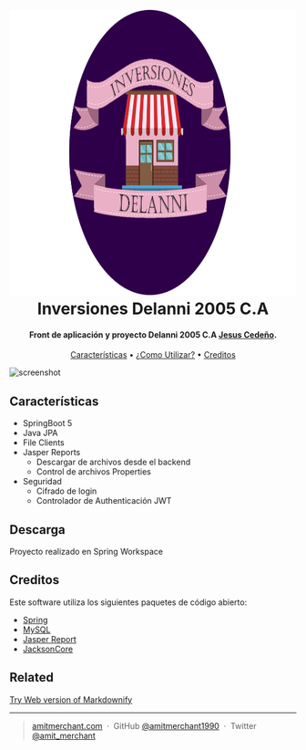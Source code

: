 
<h1 align="center">
  <br>
  <a href=""><img src="https://github.com/Jesusecm2/InventarioDelanni/blob/master/src/main/resources/com/delanni/inversiones/frontend/images/LOGO%20NUEVO.png?raw=true" alt="Markdownify" width="800" height="500"></a>
  <br>
  Inversiones Delanni 2005 C.A
  <br>
</h1>

<h4 align="center">Front de aplicación y proyecto Delanni 2005 C.A <a href="https://www.linkedin.com/in/jesús-cedeño-b47b031b4/" target="_blank">Jesus Cedeño</a>.</h4>

<!--<p align="center">
  <a href="">
    <img src=""
         alt="Gitter">
  </a>
  <a href="https://gitter.im/amitmerchant1990/electron-markdownify"><img src="https://badges.gitter.im/amitmerchant1990/electron-markdownify.svg"></a>
  <a href="https://saythanks.io/to/bullredeyes@gmail.com">
      <img src="https://img.shields.io/badge/SayThanks.io-%E2%98%BC-1EAEDB.svg">
  </a>
  <a href="https://www.paypal.me/AmitMerchant">
    <img src="https://img.shields.io/badge/$-donate-ff69b4.svg?maxAge=2592000&amp;style=flat">
  </a>
</p>-->

<p align="center">
  <a href="#Características">Características</a> •
  <a href="#how-to-use">¿Como Utilizar?</a> •
  <a href="#Creditos">Creditos</a><!-- •
  <a href="#Creditos">Creditos</a> •
  <a href="#related">Related</a> •
  <a href="#license">License</a>-->
</p>

![screenshot](https://github.com/Jesusecm2/InventarioDelanni/blob/master/Inversiones%20Delanni%202005%20C.A%202025-03-16%2021-39-35%20(1).gif)

## Características
* SpringBoot 5
* Java JPA
* File Clients
* Jasper Reports
  - Descargar de archivos desde el backend
  - Control de archivos Properties
* Seguridad
  - Cifrado de login
  - Controlador de Authenticación JWT

 

## Descarga

Proyecto realizado en Spring Workspace

## Creditos

Este software utiliza los siguientes paquetes de código abierto:

- [Spring](Spring.io)
- [MySQL](https://dev.mysql.com)
- [Jasper Report](https://www.jaspersoft.com)
- [JacksonCore](https://github.com/FasterXML/jackson-core)

## Related

[Try Web version of Markdownify](https://notepad.js.org/markdown-editor/)



---

> [amitmerchant.com](https://www.amitmerchant.com) &nbsp;&middot;&nbsp;
> GitHub [@amitmerchant1990](https://github.com/amitmerchant1990) &nbsp;&middot;&nbsp;
> Twitter [@amit_merchant](https://twitter.com/amit_merchant)


